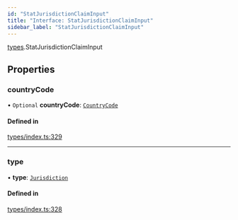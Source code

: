 ```yaml
---
id: "StatJurisdictionClaimInput"
title: "Interface: StatJurisdictionClaimInput"
sidebar_label: "StatJurisdictionClaimInput"
---
```


[types](../../../modules/Types/Types.md).StatJurisdictionClaimInput

## Properties

### countryCode

• `Optional` **countryCode**: [`CountryCode`](../../../enums/Generated/Types/CountryCode/CountryCode.md)

#### Defined in

[types/index.ts:329](https://github.com/PolymeshAssociation/polymesh-sdk/blob/95e180d28/src/types/index.ts#L329)

___

### type

• **type**: [`Jurisdiction`](../../../enums/Types/ClaimType/ClaimType.md#jurisdiction)

#### Defined in

[types/index.ts:328](https://github.com/PolymeshAssociation/polymesh-sdk/blob/95e180d28/src/types/index.ts#L328)
